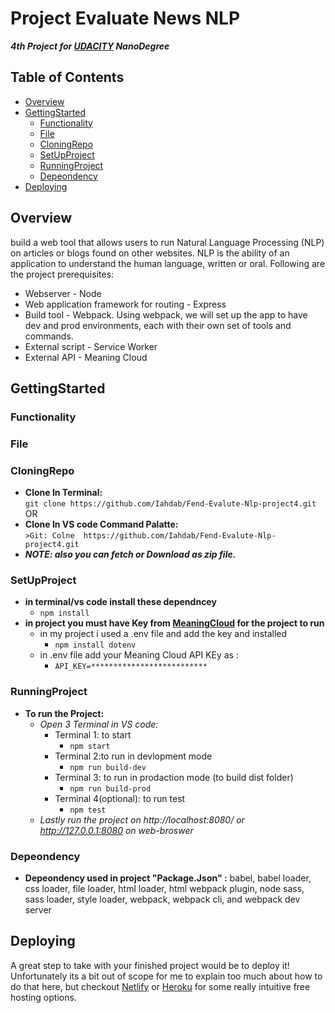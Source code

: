 
# Project Evaluate News NLP 
***4th Project for [UDACITY](UDACITY.com) NanoDegree*** 

## Table of Contents

- [Overview](#Overview)
- [GettingStarted](#GettingStarted)
   - [Functionality](#Functionality)
   - [File](#File)
   - [CloningRepo](#CloningRepo)
   - [SetUpProject](#SetUpProject)
   - [RunningProject](#RunningProject)
   - [Depeondency](#Depeondency)
- [Deploying](#Deploying)

## Overview

build a web tool that allows users to run Natural Language Processing (NLP) on articles or blogs found on other websites. NLP is the ability of an application to understand the human language, written or oral.
Following are the project prerequisites:
- Webserver - Node
- Web application framework for routing - Express
- Build tool - Webpack. Using webpack, we will set up the app to have dev and prod environments, each with their own set of tools and commands.
- External script - Service Worker
- External API - Meaning Cloud 

## GettingStarted

 ### Functionality
 
 ### File
 
 ### CloningRepo
 
  - **Clone In Terminal:**\
    ```git clone https://github.com/Iahdab/Fend-Evalute-Nlp-project4.git```
     OR
  - **Clone In VS code Command Palatte:**\
    ```>Git: Colne  https://github.com/Iahdab/Fend-Evalute-Nlp-project4.git```
  - ***NOTE: also you can fetch or Download as zip file.***

 ### SetUpProject
 
 - **in terminal/vs code install these dependncey**
     - ``` npm install ```
 - **in project you must have Key from [MeaningCloud](https://www.meaningcloud.com/) for the project to run**
     - in my project i used a .env file and add the key and installed  
         - ``` npm install dotenv ```
     - in .env file add your Meaning Cloud API KEy as : 
         - ``` API_KEY=************************** ``` 
 
 ### RunningProject
 
 - **To run the Project:**
   - *Open 3 Terminal in VS code:*
      - Terminal 1: to start
        - ``` npm start ```
      - Terminal 2:to run in devlopment mode
        - ``` npm run build-dev ```
      - Terminal 3: to run in prodaction mode (to build dist folder)
        - ``` npm run build-prod ```
      - Terminal 4(optional): to run test
        - ``` npm test ```
   - *Lastly run the project on http://localhost:8080/ or http://127.0.0.1:8080 on web-broswer*

 ### Depeondency 
 
  - **Depeondency used in project "Package.Json" :**
    babel, babel loader, css loader, file loader, html loader, html webpack plugin,
    node sass, sass loader, style loader, webpack, webpack cli, and webpack dev server
 
## Deploying

A great step to take with your finished project would be to deploy it! Unfortunately its a bit out of scope for me to explain too much about how to do that here, but checkout [Netlify](https://www.netlify.com/) or [Heroku](https://www.heroku.com/) for some really intuitive free hosting options.
